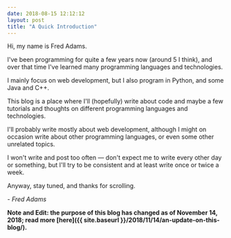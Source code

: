 ```yaml
---
date: 2018-08-15 12:12:12
layout: post
title: "A Quick Introduction"
---
```


Hi, my name is Fred Adams.

I've been programming for quite a few years now (around 5 I think), and over that time I've learned many programming languages and technologies.

I mainly focus on web development, but I also program in Python, and some Java and C++.

This blog is a place where I'll (hopefully) write about code and maybe a few tutorials and thoughts on different programming languages and technologies.

I'll probably write mostly about web development, although I might on occasion write about other programming languages, or even some other unrelated topics.

I won't write and post too often &mdash; don't expect me to write every other day or something, but I'll try to be consistent and at least write once or twice a week.

Anyway, stay tuned, and thanks for scrolling.

*- Fred Adams*

**Note and Edit: the purpose of this blog has changed as of November 14, 2018; read more [here]({{ site.baseurl }}/2018/11/14/an-update-on-this-blog/).**
